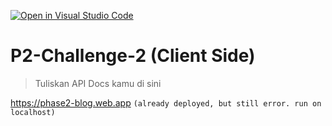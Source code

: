 [![Open in Visual Studio Code](https://classroom.github.com/assets/open-in-vscode-718a45dd9cf7e7f842a935f5ebbe5719a5e09af4491e668f4dbf3b35d5cca122.svg)](https://classroom.github.com/online_ide?assignment_repo_id=12747242&assignment_repo_type=AssignmentRepo)

# P2-Challenge-2 (Client Side)

> Tuliskan API Docs kamu di sini

https://phase2-blog.web.app `(already deployed, but still error. run on localhost)`
